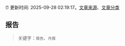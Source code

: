 :alarm_clock: 更新时间: 2025-09-28 02:19:17。[文章来源](/README.md)、[文章分类](/TAGS.md)

## 报告


> 关键字：`报告`、`月报`



